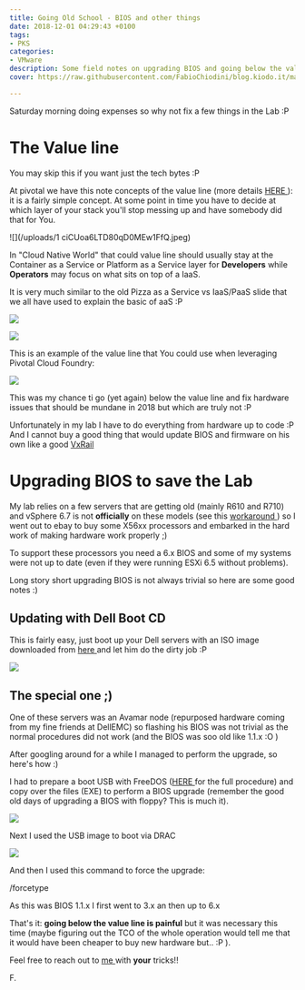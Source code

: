 ```yaml
---
title: Going Old School - BIOS and other things
date: 2018-12-01 04:29:43 +0100
tags:
- PKS
categories:
- VMware
description: Some field notes on upgrading BIOS and going below the value line
cover: https://raw.githubusercontent.com/FabioChiodini/blog.kiodo.it/master/images/BIOS.jpg

---
```

Saturday morning doing expenses so why not fix a few things in the Lab :P

# The Value line

You may skip this if you want just the tech bytes :P

At pivotal we have this note concepts of the value line (more details [HERE ](https://content.pivotal.io/blog/automated-ops-freedom-to-innovate-part-2)): it is a fairly simple concept. At some point in time you have to decide at which layer of your stack you'll stop messing up and have somebody did that for You.

![](/uploads/1 ciCUoa6LTD80qD0MEw1FfQ.jpeg)

In "Cloud Native World" that could value line should usually stay at the Container as a Service or Platform as a Service layer for **Developers** while **Operators** may focus on what sits on top of a IaaS.

It is very much similar to the old Pizza as a Service vs IaaS/PaaS slide that we all have used to explain the basic of aaS :P

![](/uploads/pizzatru.jpg)

![](/uploads/Pizza.jpg)

This is an example of the value line that You could use when leveraging Pivotal Cloud Foundry:

![](/uploads/valueLine.png)

This was my chance ti go (yet again) below the value line and fix hardware issues  that should be mundane in 2018 but which are truly not :P

Unfortunately in my lab I have to do everything from hardware up to code :P And I cannot buy a good thing that would update BIOS and firmware on his own like a good [VxRail](https://content.pivotal.io/blog/automated-ops-freedom-to-innovate-part-2)

# Upgrading BIOS to save the Lab

My lab relies on a few servers that are getting old (mainly R610 and R710) and vSphere 6.7 is not **officially** on these models (see this [workaround ](https://www.thehumblelab.com/vsphere-67-homelabs-unsupported-cpu/)) so I went out to ebay to buy some X56xx processors and embarked in the hard work of making hardware work properly ;)

To support these processors you need a 6.x BIOS and some of my systems were not up to date (even if they were running ESXi 6.5 without problems).

Long story short upgrading BIOS is not always trivial so here are some good notes :)

## Updating with Dell Boot CD

This is fairly easy, just boot up your Dell servers with an ISO image downloaded from [here ](https://www.dell.com/support/article/it/it/itbsdt1/sln296511/updating-dell-poweredge-servers-via-bootable-media-iso?lang=en)and let him do the dirty job :P

![](/uploads/biossplash.jpg)

## The special one ;)

One of these servers was an Avamar node (repurposed hardware coming from my fine friends at DellEMC) so flashing his BIOS was not trivial as the normal procedures did not work (and the BIOS was soo old like 1.1.x :O )

After googling around for a while I managed to perform the upgrade, so here's how :)

I had to prepare a boot USB with FreeDOS ([HERE ](https://pingtool.org/bootable-dos-iso-bios-upgrade/)for the full procedure) and copy over the files (EXE) to perform a BIOS upgrade (remember the good old days of upgrading a BIOS with floppy? This is much it).

![](/uploads/BiosR710-3.png)

Next I used the USB image to boot via DRAC

![](/uploads/BiosUpgradeR710.png)

And then I used this command to force the upgrade:

/forcetype

As this was BIOS 1.1.x I first went to 3.x an then up to 6.x

That's it: **going below the value line is painful** but it was necessary this time (maybe figuring out the TCO of the whole operation would tell me that it would have been cheaper to buy new hardware but..  :P ).

Feel free to reach out to [me ](@FabioChiodini)with **your** tricks!!

F.